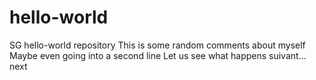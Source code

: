 # hello-world
SG hello-world repository
This is some random comments about myself
Maybe even going into a second line
Let us see what happens suivant...
next
